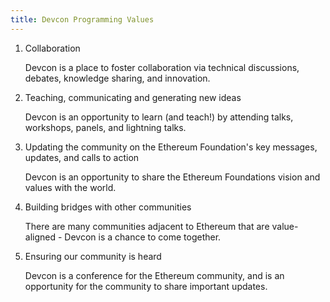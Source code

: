 ```yaml
---
title: Devcon Programming Values
---
```


1. Collaboration

    Devcon is a place to foster collaboration via technical discussions, debates, knowledge sharing, and innovation.

2. Teaching, communicating and generating new ideas

    Devcon is an opportunity to learn (and teach!) by attending talks, workshops, panels, and lightning talks.

3. Updating the community on the Ethereum Foundation's key messages, updates, and calls to action

    Devcon is an opportunity to share the Ethereum Foundations vision and values with the world.

4. Building bridges with other communities

    There are many communities adjacent to Ethereum that are value-aligned - Devcon is a chance to come together.

5. Ensuring our community is heard

    Devcon is a conference for the Ethereum community, and is an opportunity for the community to share important updates.